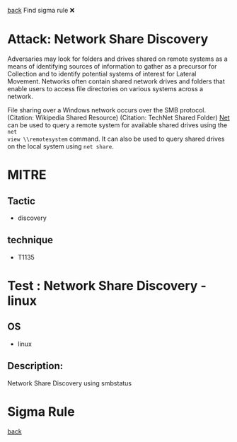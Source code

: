 
[back](../index.md)
Find sigma rule :x: 

# Attack: Network Share Discovery 

Adversaries may look for folders and drives shared on remote systems as a means of identifying sources of information to gather as a precursor for Collection and to identify potential systems of interest for Lateral Movement. Networks often contain shared network drives and folders that enable users to access file directories on various systems across a network. 

File sharing over a Windows network occurs over the SMB protocol. (Citation: Wikipedia Shared Resource) (Citation: TechNet Shared Folder) [Net](https://attack.mitre.org/software/S0039) can be used to query a remote system for available shared drives using the <code>net view \\\\remotesystem</code> command. It can also be used to query shared drives on the local system using <code>net share</code>.

# MITRE
## Tactic
  - discovery


## technique
  - T1135


# Test : Network Share Discovery - linux
## OS
  - linux


## Description:
Network Share Discovery using smbstatus


# Sigma Rule


[back](../index.md)
